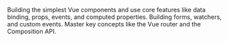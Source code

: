 Building the simplest Vue components and use core features like data binding, props, events, and computed properties.
Building forms, watchers, and custom events.
Master key concepts like the Vue router and the Composition API.
